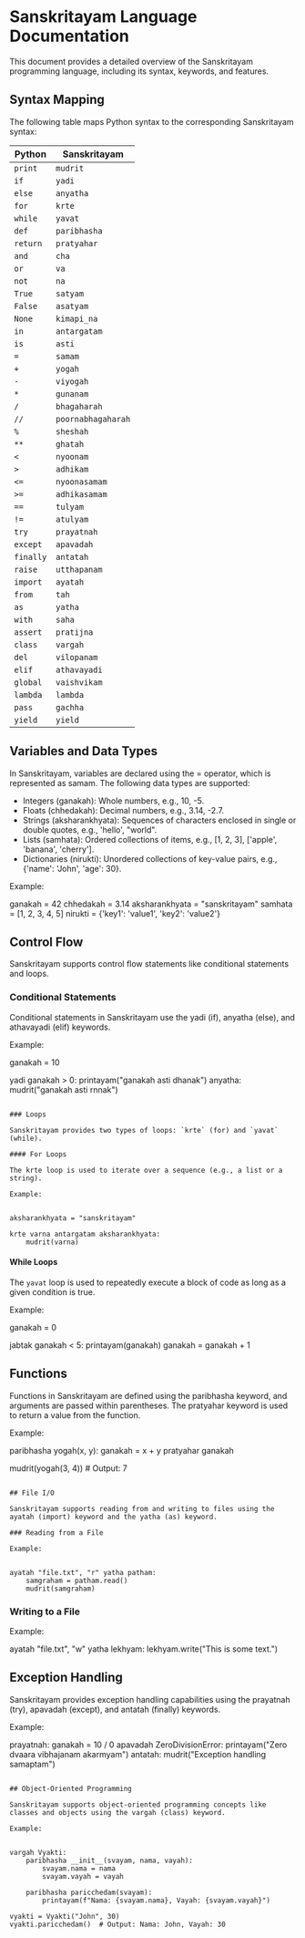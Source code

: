 # Sanskritayam Language Documentation

This document provides a detailed overview of the Sanskritayam programming language, including its syntax, keywords, and features.

## Syntax Mapping

The following table maps Python syntax to the corresponding Sanskritayam syntax:

| Python | Sanskritayam |
| --- | --- |
| `print` | `mudrit` |
| `if` | `yadi` |
| `else` | `anyatha` |
| `for` | `krte` |
| `while` | `yavat` |
| `def` | `paribhasha` |
| `return` | `pratyahar` |
| `and` | `cha` |
| `or` | `va` |
| `not` | `na` |
| `True` | `satyam` |
| `False` | `asatyam` |
| `None` | `kimapi_na` |
| `in` | `antargatam` |
| `is` | `asti` |
| `=` | `samam` |
| `+` | `yogah` |
| `-` | `viyogah` |
| `*` | `gunanam` |
| `/` | `bhagaharah` |
| `//` | `poornabhagaharah` |
| `%` | `sheshah` |
| `**` | `ghatah` |
| `<` | `nyoonam` |
| `>` | `adhikam` |
| `<=` | `nyoonasamam` |
| `>=` | `adhikasamam` |
| `==` | `tulyam` |
| `!=` | `atulyam` |
| `try` | `prayatnah` |
| `except` | `apavadah` |
| `finally` | `antatah` |
| `raise` | `utthapanam` |
| `import` | `ayatah` |
| `from` | `tah` |
| `as` | `yatha` |
| `with` | `saha` |
| `assert` | `pratijna` |
| `class` | `vargah` |
| `del` | `vilopanam` |
| `elif` | `athavayadi` |
| `global` | `vaishvikam` |
| `lambda` | `lambda` |
| `pass` | `gachha` |
| `yield` | `yield` |

## Variables and Data Types

In Sanskritayam, variables are declared using the = operator, which is represented as samam. The following data types are supported:

- Integers (ganakah): Whole numbers, e.g., 10, -5.
- Floats (chhedakah): Decimal numbers, e.g., 3.14, -2.7.
- Strings (aksharankhyata): Sequences of characters enclosed in single or double quotes, e.g., 'hello', "world".
- Lists (samhata): Ordered collections of items, e.g., [1, 2, 3], ['apple', 'banana', 'cherry'].
- Dictionaries (nirukti): Unordered collections of key-value pairs, e.g., {'name': 'John', 'age': 30}.

Example:


ganakah = 42
chhedakah = 3.14
aksharankhyata = "sanskritayam"
samhata = [1, 2, 3, 4, 5]
nirukti = {'key1': 'value1', 'key2': 'value2'}


## Control Flow

Sanskritayam supports control flow statements like conditional statements and loops.

### Conditional Statements

Conditional statements in Sanskritayam use the yadi (if), anyatha (else), and athavayadi (elif) keywords.

Example:


ganakah = 10

yadi ganakah > 0:
    printayam("ganakah asti dhanak")
anyatha:
    mudrit("ganakah asti rnnak")
```

### Loops

Sanskritayam provides two types of loops: `krte` (for) and `yavat` (while).

#### For Loops

The krte loop is used to iterate over a sequence (e.g., a list or a string).

Example:


aksharankhyata = "sanskritayam"

krte varna antargatam aksharankhyata:
    mudrit(varna)
```

#### While Loops

The `yavat` loop is used to repeatedly execute a block of code as long as a given condition is true.

Example:


ganakah = 0

jabtak ganakah < 5:
    printayam(ganakah)
    ganakah = ganakah + 1


## Functions

Functions in Sanskritayam are defined using the paribhasha keyword, and arguments are passed within parentheses. The pratyahar keyword is used to return a value from the function.

Example:


paribhasha yogah(x, y):
    ganakah = x + y
    pratyahar ganakah

mudrit(yogah(3, 4))  # Output: 7
```

## File I/O

Sanskritayam supports reading from and writing to files using the ayatah (import) keyword and the yatha (as) keyword.

### Reading from a File

Example:


ayatah "file.txt", "r" yatha patham:
    samgraham = patham.read()
    mudrit(samgraham)
```

### Writing to a File

Example:


ayatah "file.txt", "w" yatha lekhyam:
    lekhyam.write("This is some text.")


## Exception Handling

Sanskritayam provides exception handling capabilities using the prayatnah (try), apavadah (except), and antatah (finally) keywords.

Example:


prayatnah:
    ganakah = 10 / 0
apavadah ZeroDivisionError:
    printayam("Zero dvaara vibhajanam akarmyam")
antatah:
    mudrit("Exception handling samaptam")
```

## Object-Oriented Programming

Sanskritayam supports object-oriented programming concepts like classes and objects using the vargah (class) keyword.

Example:


vargah Vyakti:
    paribhasha __init__(svayam, nama, vayah):
        svayam.nama = nama
        svayam.vayah = vayah

    paribhasha paricchedam(svayam):
        printayam(f"Nama: {svayam.nama}, Vayah: {svayam.vayah}")

vyakti = Vyakti("John", 30)
vyakti.paricchedam()  # Output: Nama: John, Vayah: 30
